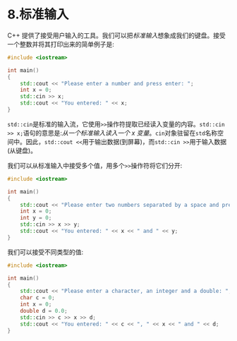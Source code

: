 # 8.标准输入

C++ 提供了接受用户输入的工具。我们可以把*标准输入*想象成我们的键盘。接受一个整数并将其打印出来的简单例子是:

```cpp
#include <iostream>

int main()
{
    std::cout << "Please enter a number and press enter: ";
    int x = 0;
    std::cin >> x;
    std::cout << "You entered: " << x;
}

```

`std::cin`是标准的输入流，它使用`>>`操作符提取已经读入变量的内容。`std::cin >> x;`语句的意思是:*从一个标准输入读入一个 x 变量*。`cin`对象驻留在`std`名称空间中。因此，`std::cout <<`用于输出数据(到屏幕)，而`std::cin >>`用于输入数据(从键盘)。

我们可以从标准输入中接受多个值，用多个`>>`操作符将它们分开:

```cpp
#include <iostream>

int main()
{
    std::cout << "Please enter two numbers separated by a space and press enter: ";
    int x = 0;
    int y = 0;
    std::cin >> x >> y;
    std::cout << "You entered: " << x << " and " << y;
}

```

我们可以接受不同类型的值:

```cpp
#include <iostream>

int main()
{
    std::cout << "Please enter a character, an integer and a double: ";
    char c = 0;
    int x = 0;
    double d = 0.0;
    std::cin >> c >> x >> d;
    std::cout << "You entered: " << c << ", " << x << " and " << d;
}

```